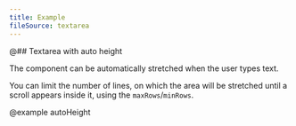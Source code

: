 ```yaml
---
title: Example
fileSource: textarea
---
```


@## Textarea with auto height

The component can be automatically stretched when the user types text.

You can limit the number of lines, on which the area will be stretched until a scroll appears inside it, using the `maxRows`/`minRows`.

@example autoHeight
